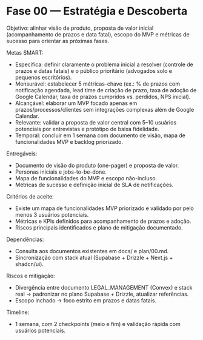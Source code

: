 # Fase 00 — Estratégia e Descoberta

Objetivo: alinhar visão de produto, proposta de valor inicial (acompanhamento de prazos e data fatal), escopo do MVP e métricas de sucesso para orientar as próximas fases.

Metas SMART:
- Específica: definir claramente o problema inicial a resolver (controle de prazos e datas fatais) e o público prioritário (advogados solo e pequenos escritórios).
- Mensurável: estabelecer 5 métricas-chave (ex.: % de prazos com notificação agendada, lead time de criação de prazo, taxa de adoção de Google Calendar, taxa de prazos cumpridos vs. perdidos, NPS inicial).
- Alcançável: elaborar um MVP focado apenas em prazos/processos/clientes sem integrações complexas além de Google Calendar.
- Relevante: validar a proposta de valor central com 5–10 usuários potenciais por entrevistas e protótipo de baixa fidelidade.
- Temporal: concluir em 1 semana com documento de visão, mapa de funcionalidades MVP e backlog priorizado.

Entregáveis:
- Documento de visão do produto (one-pager) e proposta de valor.
- Personas iniciais e jobs-to-be-done.
- Mapa de funcionalidades do MVP e escopo não-incluso.
- Métricas de sucesso e definição inicial de SLA de notificações.

Critérios de aceite:
- Existe um mapa de funcionalidades MVP priorizado e validado por pelo menos 3 usuários potenciais.
- Métricas e KPIs definidos para acompanhamento de prazos e adoção.
- Riscos principais identificados e plano de mitigação documentado.

Dependências:
- Consulta aos documentos existentes em docs/ e plan/00.md.
- Sincronização com stack atual (Supabase + Drizzle + Next.js + shadcn/ui).

Riscos e mitigação:
- Divergência entre documento LEGAL_MANAGEMENT (Convex) e stack real → padronizar no plano Supabase + Drizzle, atualizar referências.
- Escopo inchado → foco estrito em prazos e datas fatais.

Timeline:
- 1 semana, com 2 checkpoints (meio e fim) e validação rápida com usuários potenciais.
